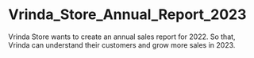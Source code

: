 # Vrinda_Store_Annual_Report_2023
Vrinda Store wants to create an annual sales report for 2022. So that, Vrinda can understand their customers and grow more sales in 2023.
